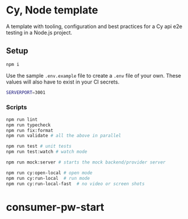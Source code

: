 # Cy, Node template

A template with tooling, configuration and best practices for a Cy api e2e testing in a Node.js project.

## Setup

```bash
npm i
```

Use the sample `.env.example` file to create a `.env` file of your own. These values will also have to exist in your CI secrets.

```bash
SERVERPORT=3001
```

### Scripts

```bash
npm run lint
npm run typecheck
npm run fix:format
npm run validate # all the above in parallel

npm run test # unit tests
npm run test:watch # watch mode

npm run mock:server # starts the mock backend/provider server

npm run cy:open-local # open mode
npm run cy:run-local  # run mode
npm run cy:run-local-fast  # no video or screen shots
```
# consumer-pw-start
